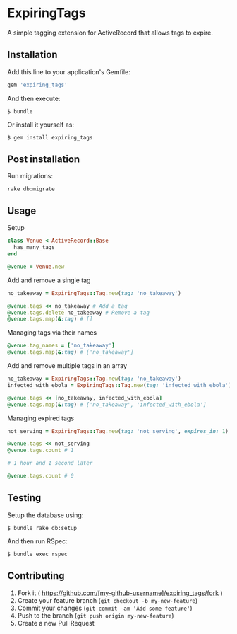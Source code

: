 # ExpiringTags

A simple tagging extension for ActiveRecord that allows tags to expire.

## Installation

Add this line to your application's Gemfile:

```ruby
gem 'expiring_tags'
```

And then execute:

    $ bundle

Or install it yourself as:

    $ gem install expiring_tags

## Post installation

Run migrations:

    rake db:migrate

## Usage

Setup

```ruby
class Venue < ActiveRecord::Base
  has_many_tags
end

@venue = Venue.new
```

Add and remove a single tag

```ruby
no_takeaway = ExpiringTags::Tag.new(tag: 'no_takeaway')

@venue.tags << no_takeaway # Add a tag
@venue.tags.delete no_takeaway # Remove a tag
@venue.tags.map(&:tag) # []
```

Managing tags via their names

```ruby
@venue.tag_names = ['no_takeaway']
@venue.tags.map(&:tag) # ['no_takeaway']
```

Add and remove multiple tags in an array

```ruby
no_takeaway = ExpiringTags::Tag.new(tag: 'no_takeaway')
infected_with_ebola = ExpiringTags::Tag.new(tag: 'infected_with_ebola')

@venue.tags << [no_takeaway, infected_with_ebola]
@venue.tags.map(&:tag) # ['no_takeaway', 'infected_with_ebola']
```

Managing expired tags

```ruby
not_serving = ExpiringTags::Tag.new(tag: 'not_serving', expires_in: 1) # 1 hour

@venue.tags << not_serving
@venue.tags.count # 1

# 1 hour and 1 second later

@venue.tags.count # 0
```

## Testing

Setup the database using:

    $ bundle rake db:setup

And then run RSpec:

    $ bundle exec rspec


## Contributing

1. Fork it ( https://github.com/[my-github-username]/expiring_tags/fork )
2. Create your feature branch (`git checkout -b my-new-feature`)
3. Commit your changes (`git commit -am 'Add some feature'`)
4. Push to the branch (`git push origin my-new-feature`)
5. Create a new Pull Request
